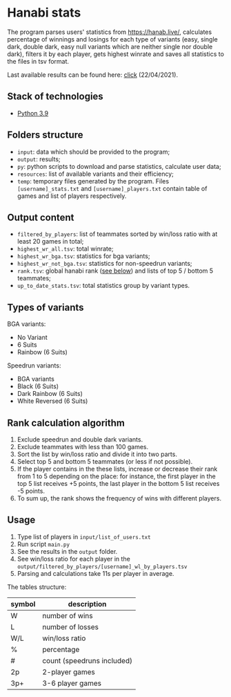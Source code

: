 # Hanabi stats

The program parses users' statistics from https://hanab.live/, calculates percentage of winnings and losings for each type of variants (easy, single dark, double dark, easy null variants which are neither single nor double dark), filters it by each player, gets highest winrate and saves all statistics to the files in tsv format.

Last available results can be found here: [click](https://github.com/Aigul9/hanabi-stats/blob/master/output) (22/04/2021).<br/>

## Stack of technologies
- [Python 3.9](https://www.python.org/)

## Folders structure
- ```input```: data which should be provided to the program;
- ```output```: results;
- ```py```: python scripts to download and parse statistics, calculate user data;
- ```resources```: list of available variants and their efficiency;
- ```temp```: temporary files generated by the program. Files ```[username]_stats.txt``` and ```[username]_players.txt``` contain table of games and list of players respectively.

## Output content
- ```filtered_by_players```: list of teammates sorted by win/loss ratio with at least 20 games in total;
- ```highest_wr_all.tsv```: total winrate;
- ```highest_wr_bga.tsv```: statistics for bga variants;
- ```highest_wr_not_bga.tsv```: statistics for non-speedrun variants;
- ```rank.tsv```: global hanabi rank ([see below](#rank-calculation-algorithm)) and lists of top 5 / bottom 5 teammates;
- ```up_to_date_stats.tsv```: total statistics group by variant types.

## Types of variants

BGA variants:
- No Variant
- 6 Suits
- Rainbow (6 Suits)

Speedrun variants:
- BGA variants
- Black (6 Suits)
- Dark Rainbow (6 Suits)
- White Reversed (6 Suits)

## Rank calculation algorithm
1. Exclude speedrun and double dark variants.
2. Exclude teammates with less than 100 games.
3. Sort the list by win/loss ratio and divide it into two parts.
4. Select top 5 and bottom 5 teammates (or less if not possible).
5. If the player contains in the these lists, increase or decrease their rank from 1 to 5 depending on the place: for instance, the first player in the top 5 list receives +5 points, the last player in the bottom 5 list receives -5 points.
6. To sum up, the rank shows the frequency of wins with different players.

## Usage
1. Type list of players in ```input/list_of_users.txt```
2. Run script ```main.py```
3. See the results in the ```output``` folder.
4. See win/loss ratio for each player in the ```output/filtered_by_players/[username]_wl_by_players.tsv```
5. Parsing and calculations take 11s per player in average.

The tables structure:

symbol | description
-|-
W | number of wins
L | number of losses
W/L | win/loss ratio
% | percentage
\# | count (speedruns included)
2p | 2-player games
3p+ | 3-6 player games
